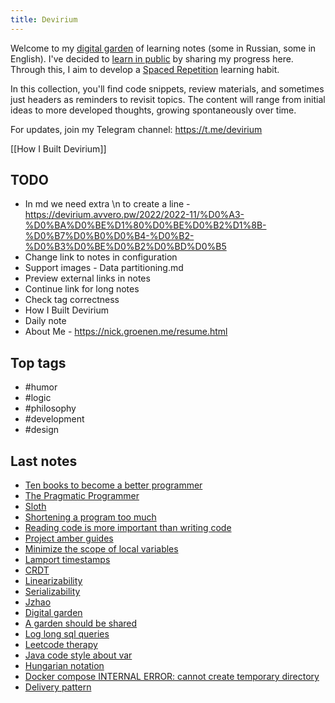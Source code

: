 ```yaml
---
title: Devirium
---
```


Welcome to my [digital garden](https://maggieappleton.com/garden-history) of learning notes (some in Russian, some in English). I've decided to [learn in public](https://dev.to/jbranchaud/how-i-learned-to-learn-in-public-2f4m) by sharing my progress here. Through this, I aim to develop a [Spaced Repetition](https://til.yenly.wtf/notes/spaced-repetition) learning habit.

In this collection, you'll find code snippets, review materials, and sometimes just headers as reminders to revisit topics. The content will range from initial ideas to more developed thoughts, growing spontaneously over time.

For updates, join my Telegram channel: https://t.me/devirium

[[How I Built Devirium]]

## TODO

- In md we need extra \n to create a line - https://devirium.avvero.pw/2022/2022-11/%D0%A3-%D0%BA%D0%BE%D1%80%D0%BE%D0%B2%D1%8B-%D0%B7%D0%B0%D0%B4-%D0%B2-%D0%B3%D0%BE%D0%B2%D0%BD%D0%B5
- Change link to notes in configuration
- Support images - Data partitioning.md
- Preview external links in notes
- Continue link for long notes
- Check tag correctness
- How I Built Devirium
- Daily note
- About Me - https://nick.groenen.me/resume.html

## Top tags
- #humor
- #logic
- #philosophy
- #development
- #design

## Last notes
- [Ten books to become a better programmer](2023/2023-01/Ten-books-to-become-a-better-programmer.md)
- [The Pragmatic Programmer](2023/2023-01/The-Pragmatic-Programmer.md)
- [Sloth](2023/2023-01/Sloth.md)
- [Shortening a program too much](2023/2023-01/Shortening-a-program-too-much.md)
- [Reading code is more important than writing code](2023/2023-01/Reading-code-is-more-important-than-writing-code.md)
- [Project amber guides](2023/2023-01/Project-amber-guides.md)
- [Minimize the scope of local variables](2023/2023-01/Minimize-the-scope-of-local-variables.md)
- [Lamport timestamps](Lamport-timestamps.md)
- [CRDT](CRDT.md)
- [Linearizability](Linearizability.md)
- [Serializability](Serializability.md)
- [Jzhao](Jzhao.md)
- [Digital garden](2024-07/Digital-garden.md)
- [A garden should be shared](A-garden-should-be-shared.md)
- [Log long sql queries](2023/2023-01/Log-long-sql-queries.md)
- [Leetcode therapy](2023/2023-01/Leetcode-therapy.md)
- [Java code style about var](2023/2023-01/Java-code-style-about-var.md)
- [Hungarian notation](2023/2023-01/Hungarian-notation.md)
- [Docker compose INTERNAL ERROR: cannot create temporary directory](2023/2023-01/Docker-compose-INTERNAL-ERROR:-cannot-create-temporary-directory.md)
- [Delivery pattern](2023/2023-01/Delivery-pattern.md)
